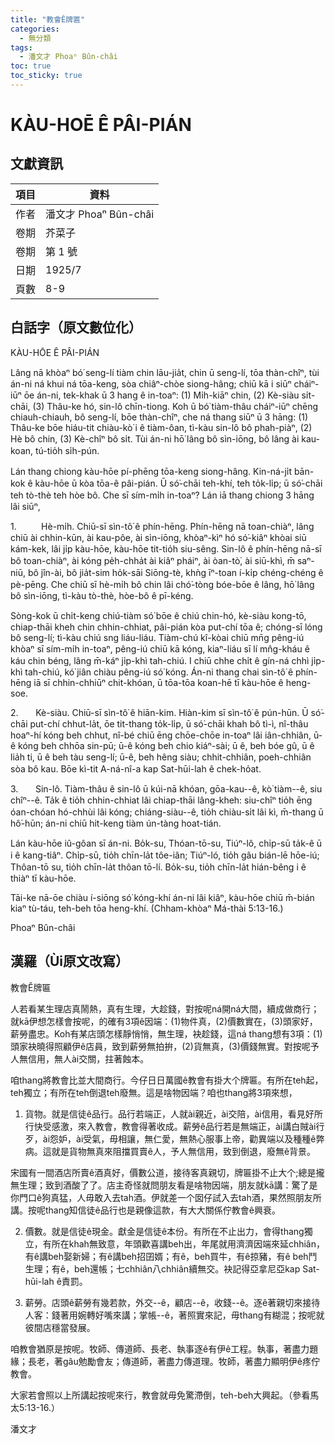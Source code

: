 ```yaml
---
title: "教會Ê牌匾"
categories:
  - 無分類
tags:
  - 潘文才 Phoaⁿ Bûn-châi
toc: true
toc_sticky: true
---
```


# KÀU-HOĒ Ê PÂI-PIÁN

## 文獻資訊

| 項目 | 資料 |
|---|---|
| 作者 | 潘文才 Phoaⁿ Bûn-châi |
| 卷期 | 芥菜子 |
| 卷期 | 第 1 號 |
| 日期 | 1925/7 |
| 頁數 | 8-9 |

## 白話字（原文數位化）

KÀU-HŌE Ê PÂI-PIÁN

Lâng nā khòaⁿ bó͘ seng-lí tiàm chin lāu-jia̍t, chin ū seng-lí, tōa thàn-chîⁿ, tùi án-ni ná khui ná tōa-keng, sòa chiâⁿ-chòe siong-hâng; chiū kā i siūⁿ cháiⁿ-iūⁿ ōe án-ni, tek-khak ū 3 hang ê in-toaⁿ: (1) Mi̍h-kiāⁿ chin, (2) Kè-siàu si̍t-chāi, (3) Thâu-ke hó, sin-lô chīn-tiong. Koh ū bó͘ tiàm-thâu cháiⁿ-iūⁿ chēng chiauh-chiauh, bô seng-lí, bōe thàn-chîⁿ, che ná thang siūⁿ ū 3 hāng: (1) Thâu-ke bōe hiáu-tit chiàu-kò͘ i ê tiàm-ôan, tì-kàu sin-lô bô phah-piàⁿ, (2) Hè bô chin, (3) Kè-chîⁿ bô si̍t. Tùi án-ni hō͘ lâng bô sìn-iōng, bô lâng ài kau-koan, tú-tio̍h si̍h-pún.

Lán thang chiong kàu-hōe pí-phēng tōa-keng siong-hâng. Kin-ná-ji̍t bān-kok ê kàu-hōe ū kòa tōa-ê pâi-pián. Ū só͘-chāi teh-khí, teh to̍k-li̍p; ū só͘-chāi teh tò-thè teh hòe bô. Che sī sím-mi̍h in-toaⁿ? Lán iā thang chiong 3 hāng lâi siūⁿ,

1.          Hè-mi̍h. Chiū-sī sìn-tô͘ ê phín-hēng. Phín-hēng nā toan-chiàⁿ, lâng chiū ài chhin-kūn, ài kau-pôe, ài sìn-iōng, khòaⁿ-kìⁿ hó só͘-kiâⁿ khòai siū kám-kek, lâi ji̍p kàu-hōe, kàu-hōe tit-tio̍h siu-sêng. Sin-lô ê phín-hēng nā-sī bô toan-chiàⁿ, ài kóng pe̍h-chha̍t ài kiâⁿ pháiⁿ, ài òan-tò͘, ài siū-khì, m̄ saⁿ-niū, bô jîn-ài, bô jia̍t-sim ho̍k-sāi Siōng-tè, khǹg īⁿ-toan í-ki̍p chéng-chéng ê pè-pēng. Che chiū sī hè-mi̍h bô chin lâi chó͘-tòng bóe-bōe ê lâng, hō͘ lâng bô sìn-iōng, tì-kàu tò-thè, hòe-bô ê pī-kéng.

Sòng-kok ū chi̍t-keng chiú-tiàm só͘ bōe ê chiú chin-hó, kè-siàu kong-tō, chiap-thāi kheh chin chhin-chhiat, pâi-pián kòa put-chí tōa ê; chóng-sī lóng bô seng-lí; tì-kàu chiú sng liáu-liáu. Tiàm-chú kî-kòai chiū mn̄g pêng-iú khòaⁿ sī sím-mi̍h in-toaⁿ, pêng-iú chiū kā kóng, kiaⁿ-liáu sī lí mn̂g-kháu ê káu chin béng, lâng m̄-káⁿ ji̍p-khì tah-chiú. I chiū chhe chi̍t ê gín-ná chhì ji̍p-khì tah-chiú, kó͘ jiân chiàu pêng-iú só͘ kóng. Án-ni thang chai sìn-tô͘ ê phín-hēng iā sī chhin-chhiūⁿ chit-khóan, ū tōa-tōa koan-hē tī kàu-hōe ê heng-soe.

2.       Kè-siàu. Chiū-sī sìn-tô͘ ê hiān-kim. Hiàn-kim sī sìn-tô͘ ê pún-hūn. Ū só͘-chāi put-chí chhut-la̍t, ōe tit-thang to̍k-li̍p, ū só͘-chāi khah bô tì-ì, nî-thâu hoaⁿ-hí kóng beh chhut, nî-bé chiū ēng chōe-chōe in-toaⁿ lâi iân-chhiân, ū-ê kóng beh chhōa sin-pū; ū-ê kóng beh chio kiáⁿ-sài; ū ê, beh bóe gû, ū ê lia̍h ti, ū ê beh tàu seng-lí; ū-ê, beh hêng siàu; chhit-chhiân, poeh-chhiân sòa bô kau. Bōe kì-tit A-ná-nî-a kap Sat-hūi-lah ê chek-ho̍at.

3.       Sin-lô. Tiàm-thâu ê sin-lô ū kúi-nā khóan, gōa-kau--ê, kò͘ tiàm--ê, siu chîⁿ--ê. Ta̍k ê tio̍h chhin-chhiat lâi chiap-thāi lâng-kheh: siu-chîⁿ tio̍h ēng óan-chóan hó-chhùi lâi kóng; chiáng-siàu--ê, tio̍h chiàu-si̍t lâi kì, m̄-thang ū hô͘-hūn; án-ni chiū hit-keng tiàm ún-tàng hoat-tián.

Lán kàu-hōe iû-gôan sī án-ni. Bo̍k-su, Thóan-tō-su, Tiúⁿ-lô, chi̍p-sū ta̍k-ê ū i ê kang-tiâⁿ. Chi̍p-sū, tio̍h chīn-la̍t tôe-iân; Tiúⁿ-ló, tio̍h gâu bián-lē hōe-iú; Thôan-tō su, tio̍h chīn-la̍t thôan tō-lí. Bo̍k-su, tio̍h chīn-la̍t hián-bêng i ê thiàⁿ tī kàu-hōe.

Tāi-ke nā-ōe chiàu í-siōng só͘ kóng-khí án-ni lâi kiâⁿ, kàu-hōe chiū m̄-bián kiaⁿ tù-táu, teh-beh tōa heng-khí. (Chham-khòaⁿ Má-thài 5:13-16.)

Phoaⁿ Bûn-châi

## 漢羅（Ùi原文改寫）

教會Ê牌匾

人若看某生理店真鬧熱，真有生理，大趁錢，對按呢ná開ná大間，續成做商行；就kā伊想怎樣會按呢，的確有3項ê因端：(1)物件真，(2)價數實在，(3)頭家好，薪勞盡忠。Koh有某店頭怎樣靜悄悄，無生理，袂趁錢，這ná thang想有3項：(1)頭家袂曉得照顧伊ê店員，致到薪勞無拍拚，(2)貨無真，(3)價錢無實。對按呢予人無信用，無人ài交關，拄著蝕本。

咱thang將教會比並大間商行。今仔日日萬國ê教會有掛大个牌匾。有所在teh起，teh獨立；有所在teh倒退teh廢無。這是啥物因端？咱也thang將3項來想，

1. 貨物。就是信徒ê品行。品行若端正，人就ài親近，ài交陪，ài信用，看見好所行快受感激，來入教會，教會得著收成。薪勞ê品行若是無端正，ài講白賊ài行歹，ài怨妒，ài受氣，毋相讓，無仁愛，無熱心服事上帝，勸異端以及種種ê弊病。這就是貨物無真來阻擋買賣ê人，予人無信用，致到倒退，廢無ê背景。

宋國有一間酒店所賣ê酒真好，價數公道，接待客真親切，牌匾掛不止大个;總是攏無生理；致到酒酸了了。店主奇怪就問朋友看是啥物因端，朋友就kā講：驚了是你門口ê狗真猛，人毋敢入去tah酒。伊就差一个囡仔試入去tah酒，果然照朋友所講。按呢thang知信徒ê品行也是親像這款，有大大關係佇教會ê興衰。

2. 價數。就是信徒ê現金。獻金是信徒ê本份。有所在不止出力，會得thang獨立，有所在khah無致意，年頭歡喜講beh出，年尾就用濟濟因端來延chhiân，有ê講beh娶新婦；有ê講beh招囝婿；有ê，beh買牛，有ê掠豬，有ê beh鬥生理；有ê，beh還帳；七chhiân八chhiân續無交。袂記得亞拿尼亞kap Sat-hūi-lah ê責罰。

3. 薪勞。店頭ê薪勞有幾若款，外交--ê，顧店--ê，收錢--ê。逐ê著親切來接待人客：錢著用婉轉好嘴來講；掌帳--ê，著照實來記，毋thang有糊混；按呢就彼間店穩當發展。

咱教會猶原是按呢。牧師、傳道師、長老、執事逐ê有伊ê工程。執事，著盡力題緣；長老，著gâu勉勵會友；傳道師，著盡力傳道理。牧師，著盡力顯明伊ê疼佇教會。

大家若會照以上所講起按呢來行，教會就毋免驚滯倒，teh-beh大興起。（參看馬太5:13-16.）

潘文才

